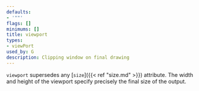 ```yaml
---
defaults:
- '""'
flags: []
minimums: []
title: viewport
types:
- viewPort
used_by: G
description: Clipping window on final drawing
---
```


`viewport` supersedes any [`size`]({{< ref "size.md" >}}) attribute. The width and height
of the viewport specify precisely the final size of the output.
